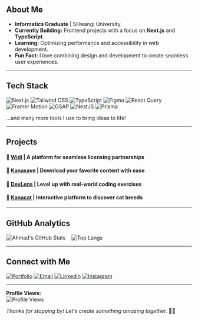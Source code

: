 ## About Me

- **Informatics Graduate** | Siliwangi University  
- **Currently Building:** Frontend projects with a focus on **Next.js** and **TypeScript**.  
- **Learning:** Optimizing performance and accessibility in web development.  
- **Fun Fact:** I love combining design and development to create seamless user experiences.  

---

## Tech Stack

![Next.js](https://img.shields.io/badge/Next.js-000000?style=for-the-badge&logo=nextdotjs&logoColor=white)
![Tailwind CSS](https://img.shields.io/badge/Tailwind_CSS-38B2AC?style=for-the-badge&logo=tailwind-css&logoColor=white)
![TypeScript](https://img.shields.io/badge/TypeScript-007ACC?style=for-the-badge&logo=typescript&logoColor=white)
![Figma](https://img.shields.io/badge/Figma-F24E1E?style=for-the-badge&logo=figma&logoColor=white)
![React Query](https://img.shields.io/badge/React_Query-FF4154?style=for-the-badge&logo=react-query&logoColor=white)
![Framer Motion](https://img.shields.io/badge/Framer_Motion-0055FF?style=for-the-badge&logo=framer&logoColor=white)
![GSAP](https://img.shields.io/badge/GSAP-88CE02?style=for-the-badge&logo=greensock&logoColor=white)
![NestJS](https://img.shields.io/badge/NestJS-E0234E?style=for-the-badge&logo=nestjs&logoColor=white)
![Prisma](https://img.shields.io/badge/Prisma-2D3748?style=for-the-badge&logo=prisma&logoColor=white)

…and many more tools I use to bring ideas to life!

---

## Projects

#### 🔗 [Widi](https://www.widi.web.id/) | A platform for seamless licensing partnerships

#### 🔗 [Kanasave](https://kanasave.vercel.app/) | Download your favorite content with ease

#### 🔗 [DevLens](https://thedevlens.vercel.app/) | Level up with real-world coding exercises

#### 🔗 [Kanacat](https://kanacat.vercel.app/) | Interactive platform to discover cat breeds 

---

## GitHub Analytics

![Ahmad's GitHub Stats](https://github-readme-stats.vercel.app/api?username=ahmadbisry-1626&show_icons=true&theme=radical&hide_border=true)&nbsp;&nbsp;&nbsp; 
![Top Langs](https://github-readme-stats.vercel.app/api/top-langs/?username=ahmadbisry-1626&layout=compact&theme=radical&hide_border=true)

---

## Connect with Me

[![Portfolio](https://img.shields.io/badge/Portfolio-000000?style=for-the-badge&logo=vercel&logoColor=white)](https://ahmadbisry.vercel.app/) 
[![Email](https://img.shields.io/badge/Email-D14836?style=for-the-badge&logo=gmail&logoColor=white)](mailto:ahmadbisry1626@gmail.com) 
[![LinkedIn](https://img.shields.io/badge/LinkedIn-0077B5?style=for-the-badge&logo=linkedin&logoColor=white)](https://www.linkedin.com/in/ahmad-bisry/) 
[![Instagram](https://img.shields.io/badge/Instagram-E4405F?style=for-the-badge&logo=instagram&logoColor=white)](https://www.instagram.com/ahmadbirsy/)

---

**Profile Views:**  
![Profile Views](https://komarev.com/ghpvc/?username=ahmadbisry-1626&color=blueviolet&style=flat-square)

*Thanks for stopping by! Let's create something amazing together.* 🎨🚀
